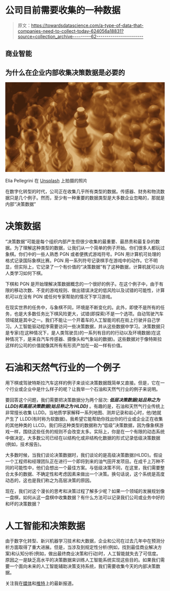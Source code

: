 # 公司目前需要收集的一种数据

> 原文：<https://towardsdatascience.com/a-type-of-data-that-companies-need-to-collect-today-624056a18831?source=collection_archive---------62----------------------->

## 商业智能

## 为什么在企业内部收集决策数据是必要的

![](img/376fb554cecd58aa89d1e2af3778d81e.png)

Elia Pellegrini 在 [Unsplash](https://unsplash.com?utm_source=medium&utm_medium=referral) 上拍摄的照片

在数字化转型的时代，公司正在收集几乎所有类型的数据。传感器、财务和物流数据只是几个例子。然而，至少有一种重要的数据类型是大多数企业忽略的，那就是内部“决策数据”

# 决策数据

“决策数据”可能是每个组织内部产生但很少收集的最重要、最昂贵和最复杂的数据。为了理解这种类型的数据，让我们从一个简单的例子开始。你们很多人都玩过象棋。你们中的一些人熟悉 PGN 或者便携式游戏符号。PGN 用计算机可处理的格式记录国际象棋比赛。PGN 用一系列符号记录棋手在游戏中的动作。它不明显，但实际上，它记录了一个有价值的“决策数据”有了这种数据，计算机就可以向人类学习如何下棋。

下棋和 PGN 是开始理解决策数据概念的一个很好的例子。在这个例子中，由于有限的移动次数、不变的游戏规则、做出错误决定的低风险以及试错的可能性，计算机可以在没有 PGN 或任何专家帮助的情况下学习游戏。

在现实世界的任务中，与象棋不同，环境是不断变化的。此外，即使不是所有的任务，也是大多数任务比下棋风险更大，试错(即探索)不是一个选项。自动驾驶汽车领域就是其中之一。我们不能让一个开着车的人工智能司机在街上行驶并自己学习。人工智能驱动程序需要访问一些决策数据，并从这些数据中学习。决策数据只是专家(在这种情况下，是人类驾驶员)的一系列有目的的行动以及环境数据(在这种情况下，是来自汽车传感器、摄像头和气象站的数据)。这些数据对于像特斯拉这样的公司的价值就像其所有有形资产加在一起一样有价值。

# 石油和天然气行业的一个例子

用下棋或驾驶特斯拉汽车这样的例子来谈论决策数据既简单又直接。但是，它在一个行业或企业中是什么样子的呢？让我举一个石油和天然气行业的例子来说明。

要回答这个问题，我们需要把决策数据分为两个层次: ***低层决策数据(姑且称之为 LLDD)和高层决策数据(姑且称之为 HLDD)*** 。有趣的是，石油和天然气行业传统上非常擅长收集 LLDD。当地质学家解释一系列地图、测井记录和岩心时，他/她就产生了 LLDD(有时称为软数据)。我希望它能帮助你找出你的行业或企业正在收集的其他种类的 LLCD。我们将这种类型的数据称为“低级”决策数据，因为像象棋游戏一样，围绕这些任务的规则不会改变太多。实际上，你是在一个有限的动态系统中做决定。大多数公司已经在以结构化或非结构化数据的形式记录低级决策数据(例如，技术报告)。

大多数时候，当我们谈论决策数据时，我们谈论的是高级决策数据(HLDD)。假设一个工程师和经理团队正在进行一个即将到来的油气田开发项目。在成千上万种不同的可能性中，他们会想出一个最佳方案。与低级决策不同，在这里，我们需要整合太多的数据、不确定性和考虑因素来做出一个决策。换句话说，这个系统是高度动态的，这也是我们称之为高层决策的原因。

现在，我们对这个漫长的思考和决策过程了解多少呢？如果一个领域的发展规划像一盘棋，如何从这一盘棋中收集数据？有什么方法可以记录我们公司或业务中好的和坏的决策数据？

# 人工智能和决策数据

由于数字化转型、新兴机器学习技术和大数据，企业和公司在过去几年中在预测分析方面取得了重大进展。但是，当涉及到规定性分析(例如，找到最佳商业解决方案)和认知分析(例如，做出最终商业决策和行动)时，人工智能就失去了可信度。原因之一是缺乏高水平的决策数据来训练人工智能系统实现这些目的。如果我们需要一个面向未来的人工智能辅助决策支持系统，我们需要收集今天的内部决策数据。

关注我在[媒体](https://tamimi-naser.medium.com/)和[推特](https://twitter.com/TamimiNas)上的最新报道。